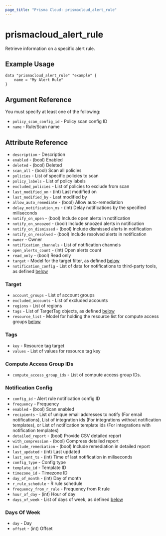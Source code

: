 ```yaml
---
page_title: "Prisma Cloud: prismacloud_alert_rule"
---
```


# prismacloud_alert_rule

Retrieve information on a specific alert rule.

## Example Usage

```hcl
data "prismacloud_alert_rule" "example" {
    name = "My Alert Rule"
}
```

## Argument Reference

You must specify at least one of the following:

* `policy_scan_config_id` - Policy scan config ID
* `name` - Rule/Scan name

## Attribute Reference

* `description` - Description
* `enabled` - (bool) Enabled
* `deleted` - (bool) Deleted
* `scan_all` - (bool) Scan all policies
* `policies` - List of specific policies to scan
* `policy_labels` - List of policy labels
* `excluded_policies` - List of policies to exclude from scan
* `last_modified_on` - (int) Last modified on
* `last_modified_by` - Last modified by
* `allow_auto_remediate` - (bool) Allow auto-remediation
* `delay_notification_ms` - (int) Delay notifications by the specified miliseconds
* `notify_on_open` - (bool) Include open alerts in notification
* `notify_on_snoozed` - (bool) Include snoozed alerts in notification
* `notify_on_dismissed` - (bool) Include dismissed alerts in notification
* `notify_on_resolved` - (bool) Include resolved alerts in notification
* `owner` - Owner
* `notification_channels` - List of notification channels
* `open_alerts_count` - (int) Open alerts count
* `read_only` - (bool) Read only
* `target` - Model for the target filter, as defined [below](#target)
* `notification_config` - List of data for notifications to third-party tools, as defined [below](#notification-config)

### Target

* `account_groups` - List of account groups
* `excluded_accounts` - List of excluded accounts
* `regions` - List of regions
* `tags` - List of TargetTag objects, as defined [below](#tags)
* `resource_list` - Model for holding the resource list for compute access groups [below](#compute-access-group-ids)

### Tags

* `key` - Resource tag target
* `values` - List of values for resource tag key

### Compute Access Group IDs

* `compute_access_group_ids` - List of compute access group IDs.

### Notification Config

* `config_id` - Alert rule notification config ID
* `frequency` - Frequency
* `enabled` - (bool) Scan enabled
* `recipients` - List of unique email addresses to notify (For email notifications), List of integration ids (For integrations without notification templates), or List of notification template ids (For integrations with notification templates)
* `detailed_report` - (bool) Provide CSV detailed report
* `with_compression` - (bool) Compress detailed report
* `include_remediation` - (bool) Include remediation in detailed report
* `last_updated` - (int) Last updated
* `last_sent_ts` - (int) Time of last notification in miliseconds
* `config_type` - Config type
* `template_id` - Template ID
* `timezone_id` - Timezone ID
* `day_of_month` - (int) Day of month
* `r_rule_schedule` - R rule schedule
* `frequency_from_r_rule` - Frequency from R rule
* `hour_of_day` - (int) Hour of day
* `days_of_week` - List of days of week, as defined [below](#days-of-week)

### Days Of Week

* `day` - Day
* `offset` - (int) Offset
